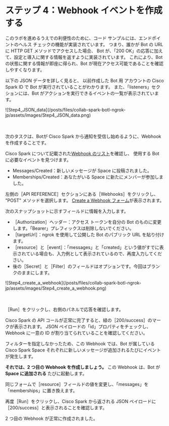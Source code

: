 # ステップ 4：Webhook イベントを作成する

このラボを進めるうえでの利便性のために、コード サンプルには、エンドポイントのヘルス チェックの機能が実装されています。
つまり、誰かが Bot の URL に HTTP GET メソッドでアクセスした場合、
Bot が、「200 OK」の応答に加えて、設定と導入に関する情報を返すように実装されています。
これにより、Bot の状態に関する情報が即座に得られ、Bot が現在アクセス可能であることを確認しやすくなります。

以下の JSON データを詳しく見ると、
以前作成した Bot 用 アカウントの Cisco Spark ID で Bot が実行されていることがわかります。
また、「listeners」セクションには、Bot がアクションを実行できるイベントの一覧が表示されています。

<div align="left">![Step4_JSON_data](/posts/files/collab-spark-botl-ngrok-jp/assets/images/Step4_JSON_data.png)</div><br/><br/>


次のタスクは、Botが Cisco Spark から通知を受信し始めるように、Webhook を作成することです。

Cisco Spark について記載された[Webhook のリスト](https://developer.ciscospark.com/webhooks-explained.html)を確認し、
使用する Bot に必要なイベントを見つけます。
- Messages/Created：新しいメッセージが Space に投稿されました。
- Memberships/Created：あなたがいる Space に新たにメンバーが参加しました。

左側の［API REFERENCE］セクションにある［Webhooks］をクリックし、
"POST" メソッドを選択します。
[Create a Webhook フォーム](https://developer.ciscospark.com/endpoint-webhooks-post.html)が表示されます。

次のスナップショットに示すフィールドに情報を入力します。
+ ［Authorization］ヘッダー：アクセス トークンを自分の Bot のものに変更します。「Bearer」プレフィックスは削除しないでください。
+ ［targetUrl］：ngrok を使用して公開した Bot のパブリック URL を貼り付けます。
+ ［resource］と［event］：「messages」と「created」という値がすでに表示されている場合も、入力例として表示されているので、再度入力してください。
+ 後の［Secret］と［Filter］のフィールドはオプションです。今回はブランクのままにします。

<div align="left">![Step4_create_a_webhook](/posts/files/collab-spark-botl-ngrok-jp/assets/images/Step4_create_a_webhook.png)</div><br/><br/>

［Run］をクリックし、右側のパネルで応答を確認します。

Cisco Spark の API コールが正常に完了すると、緑の［200/success］のマークが表示されます。
JSON ペイロードの「id」プロパティをチェックし、Webhook に一意の ID が割り当てられていることを確認してください。

フィルターを指定しなかったため、この Webhook では、Bot が属している Cisco Spark Space それぞれに新しいメッセージが追加されるたびにイベントが発生します。

**それでは、2 つ目の Webhook を作成しましょう。**
この Webhook は、Bot が **Space に追加される** たびに起動します。

同じフォームで［resource］フィールドの値を変更し、「messages」を「memberships」に置き換えます。

再度［Run］をクリックし、Cisco Spark から返される JSON ペイロードに［200/success］と表示されることを確認します。

2 つ目の Webhook が正常に作成されました。
